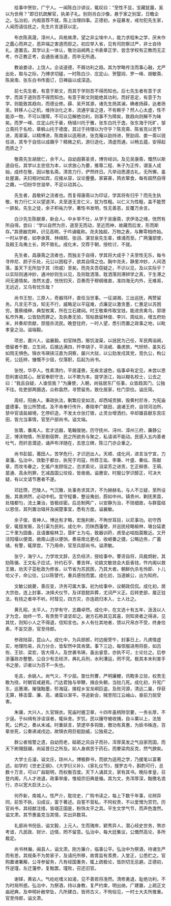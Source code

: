 <!-- { "loadSidebar": true } -->
　　给事中贺钦，广宁人。一闻陈白沙讲议，辄叹曰：“至性不显，宝藏犹霾，奚以为世用？”即日抗疏解官，执弟子礼。别则肖白沙像，悬于家之别室，日瞻企之。弘治初，内阁首荐不就，陈上治理四事。正德初，乡寇暴发，戒勿犯先生家，人闻而请往抚之，先生片言遂获以定。 

　　布衣陈真晟，漳州人。风格耸肃，望之非尘埃中人，能力求程朱之学，厌末作之蠹心而弃之，恶异端之害道而拒之。初应举入省，见有司防察过严，非士自待礼，遂置去。其学以主一体认，敬功诣阙两上书表章正学，尝念学校有正教而无正考，作正教正考，会通告诸当道，而卒无所遇。 

　　教谕娄谅，上饶人。企谈道德，不屑功利之趋。其为学略传注而事心融，尤严出处，取与之际，乃博求切磋，一时陈白沙、庄定山、贺毉闾、罗一峰、胡敏斋、陈泉南、张东白书传面订，日裨益以成深造。 

　　前七先生者，有意于斯文，而其于学则吾不得而知也。后七先生者有意于求学，而其于道则吾不得而知也。有意于斯文则能绝其功利，而好恶定，有意于为学，则能致其趋向，而德业修。薛、吴开其源，诸先生扬其澜，确者扬薛，达者扬吴。转移人心之机，维持治化之本，流通宇宙之道，不有赖乎？然人心太虚，性不能添一物，不可以理障，不可以见解绝功利，则事不为障矣，致趋向则解不为昧矣。而罗一峰、庄定山托于豪，杨镜川托于雅，张东白托于逸，张东海于托旷，邹立斋托于名检，章枫山托于德度，其过于持理以为守乎？陈克斋、陈省克以苦节进，周翠渠，以精博进，陈南泉以适用进，张克庵以劼持进，贺劼闾、娄一斋以锐任进，其专于自信以成趣乎？精微之机，游衍造化，清虚而通，以畅五蕴，安得起而质之？ 

　　敬斋先生胡居仁，余干人。自幼遐慕圣贤，博穷经训。及见吴康斋，慨然以斯道自任。其学以主忠信为本，以求放心为要，推尊二程、朱子为正传，谓圣人成始，成终在敬，因以敬名斋。清苦力行，俨然终日。凡举动悉遵古礼，无所懈，虽处屋漏，夫妇相对如宾，应接从容，议论舋舋。家窘甚，鹑衣箪食，每有超然自得之趣，一切纷华世滋举，不足以动其心。 

　　先生者，昌敬轩之流者也。而复得康斋以为印证，学其将有归乎？而先生执敬，有力行仁义以望道洋。夫至道无言仁义，犹为性粗。以仁义为性粗，盖不能赞一辞矣。先生之徒，余子积祐力学，著性书发明，性无善恶，反覆万余言。 

　　白沙先生陈献章，新会人。中乡举不仕，从学于吴康斋，求伊洛之绪，恍然有所自得。尝曰：“学以自然为宗，道至无而动，至近而神，故藏而后发，形而斯存。”其德器完粹，识见高明，于吟诵辄称。尧夫独超，万物之表，与舞雩相终始。一时从学者，如李承箕、林缉熙、张诩、湛甘泉先生辈，蜂涌而至。广两藩部使，及殿王岛夷土长，罔不致礼。成化末，交荐于朝，授检讨，不就。 

　　先生者，昌康斋之流者也，而独主于自得，学其将大成乎？夫至性无乐，每令寻仲尼、颜子乐处，元公以困程子，欲其自得之也。胸中尧夫，静里冲妙，人间洒落，虽天下无所加于其（欣戚）至矣。而尧夫吾窃疑之，不识以见，及以实际乎？以实际则通冲妙，通冲妙则生以见，及则耽洒落，耽洒落则滞辨学之真，于生滞之间无遁情矣。浩然太虚，恍恍钧天，百奏而于穆纲维直，准四海无内外，无难易，无远近，又乌有忧乐哉？ 

　　尚书王恕，三原人，奇器玮环，直任当世事。一征湖湘，三出巡抚，两赞留务。凡言无不当，知无不行，威略足以平寇难，贞廉足以激贪墨，仁惠足以苏困穷。蓍蔡缙绅，典型攸寓，所在立石建祠。时王敬乘传取宝钱，能进贡禽鸟，郭璟私市外夷，公皆劾而罪之。及执奏无验，驾帖救留林俊、李兴、周纮处，增五府劝米，并奏却贡献，禁擅杀流民。晚登铨府，一时人望，悉引而置之政事之地，以毗孝皇之治。谥端毅。 

　　项忠，嘉兴人，谥襄毅。初官陕西，赈饥浚渠，以拯民为己任，军民两诣阙，借留者千数，立生祠，后擒达满四，歼李胡子，平洮岷、番虏旅，气矫矫，虽矢石如雨无惧色。锦衣韦瑛挟汪直为洞察，屡兴大狱，以公劾发戍其党，竞仇公，构公死，公廷辨，慷慨不少屈，仅落职，后起为尚书。 

　　张悦，华亭人。性素清约，平居谨畏，无疾言遽色，临事卓有定见，未尝以恩怨利害动其心。居官奉职守法，以不欺为本。提学浙江，始以糊名校士，公去之曰：“我且自疑，人谁信我？”为廉使，入朝，尚铭居东厂任事，众皆趋其门，公独不往。佐吏部两摄选，众称翕然，寻赞留务。致仕居家，杜门崇俭。谥庄简。 

　　周经，阳曲人。秉政执法，剸繁应变如流，却西域贡狮，毁黄村尼寺，为宪庙盛德事，皆公所赞成。及不肯奉行传升，奏阻李广献田，遏诸王府，自领河泊所，禁中官请盐越境，乞停织造，不发太仓张灯银，止灵台增洒扫，卒却雄县献东宫庄田，皆允当事情，官至户部尚书。谥文端。 

　　张璝，番禺人。宏才远器，笔翰俊驰，历守抚州、浔州、漳州三府，廉静公正，博浃物情，所至剔宿弊，民之所欲务与聚之，私请谒不能动。民感入五内善者吐气，而奸恶潜迹，诵声布洋随在，去思立碑，陈江门亦企重之。 

　　尚书彭韶，莆田人。苦学危行，才识迥出人。天顺、成化间，进言当宁宣，力臬藩。弘治中，效勤于都台，执宪于司寇，所荐王竑、李秉、叶盛、秦纮、陈献章，而攻韦眷之，乞徭户发顾恒之，恣求索论，沮梁芳之进贡，乞正柳景、王萌、苗通、高永刑罪，乞减昌国公坟役，皆凿凿。谥惠安。时服公学识醇正，可决大疑，有以文请节惠者不遂。 

　　邓廷瓒，巴陵人。气沉雅，处事务求其济，不为赫赫名，与人不立疑，至所设施，其衷炳然，必动中机。宜守程番，整设夷创，蔚如中州。镇贵州，剿抚黑苗，处辖都匀，流土兼治，皆极综密。后总制两广，以安静为治，不琐细故，与群蛮结以恩信，其列置治辖并及闽楚事宜，悉有方度。谥襄敏。 

　　余子俊，青神人。博达有才略，宏施利断，不殉世耳目，以尼事功。初守西安，辄擅发赈，及引渠为民利。成化中，历陕西藩使，并巡抚经略榆林，墩台延袤二千里为固备，且请置榆林卫，垦旷土为屯，致器训莳，虏至必啮指莫敢近。又开泾阳堰以便溉，凿南山道以便饷，奏易南北更戍，收岷番之捷。公略边务，广蓄储，有警，辄厚尝，下乃用命，官至兵部尚书。谥肃敏。 

　　张宁，海宁人。力学攻文辞，志负经济，授给事中。謇谔自将，风裁炯射，其劾陈循、王文私子应试，钤约石亨、曹吉祥，论姚文敏敛会大臣香钱，忤内阁以救王徽，劝天子芟秕政为修省，以节省为苏民困，乃其大者。朝鲜仇杀毛怜即、卜儿哈父子，命公往，公以陈譬代，重兵感悦而罢。成化初，当道嫉公，出为知府。 

　　文敏公姚夔，善应变，济务可属大事。初为给事中，议朝政侃侃。成化初，居大宗伯，连上封事，决择犬仪节，及详慈懿异葬，尤词严义正。后转吏部，厘正铨法，有挠之者卒不听。时彗见，四方灾，亦连疏归本入，士人壮之。 

　　黄孔昭，太平人。力学有守，志趣卓然。成化中，在文选十有五年，汲汲以人才为念，始终一节，有贵势干请坚却之。谢方石称其见其喜，则知贤者之得进，见其忧，则知小人之不得退，信知言也。乡人有仕其地者，馈以尺帛亦不受，终身俭素，不妄交游，官至侍郎。 

　　参政陆容，昆山人。成化中，为兵部郎，时边报旁午，封事日上，凡虏情虚实，地理险易，兵力分合，皆犁然中其肯綮。事下三边，每惊服进用将臣，如吕佐、王钦、梁宏，皆大得人。及世袭韦瑛，虽出睿意，亦执不可，士论壮之。后参浙藩政亦整整。公自少有志经济，典礼兵刑，水利漕运，罔不究。极其本末利害手书之册，识者以为百不一失也。 

　　毛吉，余姚人。尚气义，不少屈。筮仕刑曹，严明廉鯾，讯鞫多立验，权贵无敢为挠，时朝官咸避焉。门达君独与举鞭，揖会失朝，当挞几死。成化初，升宪广东，巡惠潮，摧强黜墨，殄海寇，擒程乡宝龙峒巨盗，及败河源，清远二巢，俘获无算，移击雷、廉、高，诸蛮以渐平。寻追新会，贼至阳江云岫山，奋前力屈受害。 

　　朱骥，大兴人，久官锦衣。宪庙时握卫章，十四年虽柄陟崇要，一务长厚，不少逞。于纠缉有涉诖误者，辄纵舍。岁饥，民以攘夺被收捕，自斗粟以上，法皆死。公矜之，奏从末减。时重妖言，禁逻卒多钩致，徼功有真惠，为妖书株连，百辈坐死，公奏递减戍边，故锦衣用巨梃励威，公独易之。 

　　群公者惕警之遗，自幼而老，砥砺之风自子而孙，浑厚英发之气自家而国，而天下刷翎鼓翮，尚延昔日之所及。如人身病苦于药石，而豢梁肉反克，然气腴矣。 

　　大学士丘濬，谥文庄，琼州人。博极群书，而欲为适用之学，乃援笔以富著述。如学的《世史正纲》、《大学衍义补》、《家礼仪节》，搜罗古今，斟酌可行，总数十万言，可以广益聪明，而权衡百度。天下人诵其文，家有其书。晚际孝皇，召登内阁，凡人才进退，政事举废，惟祖宗旧典是循。其为文，务浑厚深，黜徼名诡行，亦以宽大启沃上心。 

　　何乔新，南城人。性严介，耽坟史，广购书读之，每上下数千年事，论辨异同，前哲不执，沿成议，富于著述。自誓不营私，不阿权贵，不以爱憎为赏罚。历官尚书，其经猷注措，皆翊正国是，粉饰太平之具。平生文学气节，而声色澹然。谥文肃。其节惠虽克当其情，实出异数耳。 

　　礼部尚书倪岳，谥文毅，上元人。生而瑰岸，颖秀异人，潜心经史世务，煞亦考谙，凡民政、财计、边情，罔不留意。弘治中，每大廷集议，公慨然高论，多所裁定。 

　　尚书林瀚，闽县人，谥文肃。刚方廉介，临事公平。弘治中为祭酒，待诸生严而有恩，其规条不为势家子，及请托所移，故胄监有羡费，入堂正，公悉贮之。官购置诸署廨，公寻参留务，凡有经国重务，辄上疏极论，皆剀切无忌避。正德初，忤逆瑾，左迁藩参，复黜罢。瑾败，召还旧官。 

　　谢铎，黄岩人。气屹屹嗜义如渴，见不善若将凂然。清修勇退，耻绝功利，不为时局所惑。弘治中，为祭酒，持以身教，复严约束，明出纳，广建置，上疏正文庙祀典，及申明补敝举坠，凡所建白，皆师古义，不徇俗见，一时士大夫所推重。官至侍郎，谥文肃。 

